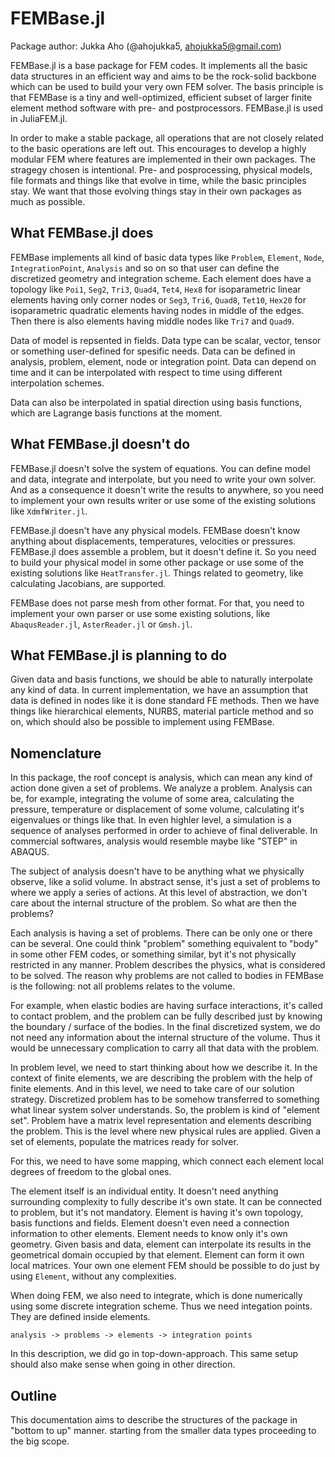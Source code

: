 # FEMBase.jl

Package author: Jukka Aho (@ahojukka5, ahojukka5@gmail.com)

FEMBase.jl is a base package for FEM codes. It implements all the basic data
structures in an efficient way and aims to be the rock-solid backbone which can
be used to build your very own FEM solver. The basis principle is that FEMBase
is a tiny and well-optimized, efficient subset of larger finite element method
software with pre- and postprocessors. FEMBase.jl is used in JuliaFEM.jl.

In order to make a stable package, all operations that are not closely related
to the basic operations are left out. This encourages to develop a highly
modular FEM where features are implemented in their own packages. The stragegy
chosen is intentional. Pre- and posprocessing, physical models, file formats and
things like that evolve in time, while the basic principles stay. We want that
those evolving things stay in their own packages as much as possible.

## What FEMBase.jl does

FEMBase implements all kind of basic data types like `Problem`, `Element`,
`Node`, `IntegrationPoint`, `Analysis` and so on so that user can define the
discretized geometry and integration scheme. Each element does have a topology
like `Poi1`, `Seg2`, `Tri3`, `Quad4`, `Tet4`, `Hex8` for isoparametric linear
elements having only corner nodes or `Seg3`, `Tri6`, `Quad8`, `Tet10`, `Hex20`
for isoparametric quadratic elements having nodes in middle of the edges. Then
there is also elements having middle nodes like `Tri7` and `Quad9`.

Data of model is repsented in fields. Data type can be scalar, vector, tensor or
something user-defined for spesific needs. Data can be defined in analysis,
problem, element, node or integration point. Data can depend on time and it can
be interpolated with respect to time using different interpolation schemes.

Data can also be interpolated in spatial direction using basis functions, which
are Lagrange basis functions at the moment.

## What FEMBase.jl doesn't do

FEMBase.jl doesn't solve the system of equations. You can define model and data,
integrate and interpolate, but you need to write your own solver. And as a
consequence it doesn't write the results to anywhere, so you need to implement
your own results writer or use some of the existing solutions like
`XdmfWriter.jl`.

FEMBase.jl doesn't have any physical models. FEMBase doesn't know anything about
displacements, temperatures, velocities or pressures. FEMBase.jl does assemble a
problem, but it doesn't define it. So you need to build your physical model in
some other package or use some of the existing solutions like `HeatTransfer.jl`.
Things related to geometry, like calculating Jacobians, are supported.

FEMBase does not parse mesh from other format. For that, you need to implement
your own parser or use some existing solutions, like `AbaqusReader.jl`,
`AsterReader.jl` or `Gmsh.jl`.

## What FEMBase.jl is planning to do

Given data and basis functions, we should be able to naturally interpolate any
kind of data. In current implementation, we have an assumption that data is
defined in nodes like it is done standard FE methods. Then we have things like
hierarchical elements, NURBS, material particle method and so on, which should
also be possible to implement using FEMBase.

## Nomenclature

In this package, the roof concept is analysis, which can mean any kind of action
done given a set of problems. We analyze a problem. Analysis can be, for
example, integrating the volume of some area, calculating the pressure,
temperature or displacement of some volume, calculating it's eigenvalues or
things like that. In even highler level, a simulation is a sequence of analyses
performed in order to achieve of final deliverable. In commercial softwares,
analysis would resemble maybe like "STEP" in ABAQUS.

The subject of analysis doesn't have to be anything what we physically observe,
like a solid volume. In abstract sense, it's just a set of problems to where we
apply a series of actions. At this level of abstraction, we don't care about the
internal structure of the problem. So what are then the problems?

Each analysis is having a set of problems. There can be only one or there can be
several. One could think "problem" something equivalent to "body" in some other
FEM codes, or something similar, byt it's not physically restricted in any
manner. Problem describes the physics, what is considered to be solved. The
reason why problems are not called to bodies in FEMBase is the following: not
all problems relates to the volume.

For example, when elastic bodies are having surface interactions, it's called to
contact problem, and the problem can be fully described just by knowing the
boundary / surface of the bodies. In the final discretized system, we do not
need any information about the internal structure of the volume. Thus it would
be unnecessary complication to carry all that data with the problem.

In problem level, we need to start thinking about how we describe it. In the
context of finite elements, we are describing the problem with the help of
finite elements. And in this level, we need to take care of our solution
strategy. Discretized problem has to be somehow transferred to something what
linear system solver understands. So, the problem is kind of "element set".
Problem have a matrix level representation and elements describing the problem.
This is the level where new physical rules are applied. Given a set of elements,
populate the matrices ready for solver.

For this, we need to have some mapping, which connect each element local degrees
of freedom to the global ones.

The element itself is an individual entity. It doesn't need anything surrounding
complexity to fully describe it's own state. It can be connected to problem, but
it's not mandatory. Element is having it's own topology, basis functions and
fields. Element doesn't even need a connection information to other elements.
Element needs to know only it's own geometry. Given basis and data, element can
interpolate its results in the geometrical domain occupied by that element.
Element can form it own local matrices. Your own one element FEM should be
possible to do just by using `Element`, without any complexities.

When doing FEM, we also need to integrate, which is done numerically using some
discrete integration scheme. Thus we need integation points. They are defined
inside elements.

    analysis -> problems -> elements -> integration points

In this description, we did go in top-down-approach. This same setup should also
make sense when going in other direction.

## Outline

This documentation aims to describe the structures of the package in "bottom to
up" manner. starting from the smaller data types proceeding to the big scope.
